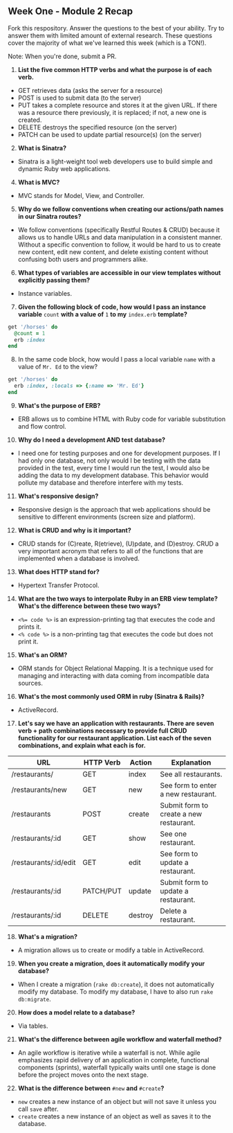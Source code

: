 ## Week One - Module 2 Recap

Fork this respository. Answer the questions to the best of your ability. Try to answer them with limited amount of external research. These questions cover the majority of what we've learned this week (which is a TON!).

Note: When you're done, submit a PR.

1. **List the five common HTTP verbs and what the purpose is of each verb.**
  * GET retrieves data (asks the server for a resource)
  * POST is used to submit data (to the server)
  * PUT takes a complete resource and stores it at the given URL. If there was a resource there previously, it is replaced; if not, a new one is created.
  * DELETE destroys the specified resource (on the server)
  * PATCH can be used to update partial resource(s) (on the server)
2. **What is Sinatra?**
  * Sinatra is a light-weight tool web developers use to build simple and dynamic Ruby web applications.
4. **What is MVC?**
  * MVC stands for Model, View, and Controller.
5. **Why do we follow conventions when creating our actions/path names in our Sinatra routes?**
  * We follow conventions (specifically Restful Routes & CRUD) because it allows us to handle URLs and data manipulation in a consistent manner. Without a specific convention to follow, it would be hard to us to create new content, edit new content, and delete existing content without confusing both users and programmers alike.
6. **What types of variables are accessible in our view templates without explicitly passing them?**
  * Instance variables.
7. **Given the following block of code, how would I pass an instance variable** `count` **with a value of** `1` **to my** `index.erb` **template?**

  ```ruby
  get '/horses' do
    @count = 1
    erb :index
  end
  ```

8. In the same code block, how would I pass a local variable `name` with a value of `Mr. Ed` to the view?

```ruby
get '/horses' do
  erb :index, :locals => {:name => 'Mr. Ed'}
end
```

9. **What's the purpose of ERB?**
  * ERB allows us to combine HTML with Ruby code for variable substitution and flow control.
10. **Why do I need a development AND test database?**
  * I need one for testing purposes and one for development purposes. If I had only one database, not only would I be testing with the data provided in the test, every time I would run the test, I would also be adding the data to my development database. This behavior would pollute my database and therefore interfere with my tests.
11. **What's responsive design?**
  * Responsive design is the approach that web applications should be sensitive to different environments (screen size and platform).
12. **What is CRUD and why is it important?**
  * CRUD stands for (C)reate, R(etrieve), (U)pdate, and (D)estroy. CRUD a very important acronym that refers to all of the functions that are implemented when a database is involved.
13. **What does HTTP stand for?**
  * Hypertext Transfer Protocol.
14. **What are the two ways to interpolate Ruby in an ERB view template? What's the difference between these two ways?**
  * `<%= code %>` is an expression-printing tag that executes the code and prints it.
  * `<% code %>` is a non-printing tag that executes the code but does not print it.
15. **What's an ORM?**
  * ORM stands for Object Relational Mapping. It is a technique used for managing and interacting with data coming from incompatible data sources.
16. **What's the most commonly used ORM in ruby (Sinatra & Rails)?**
  * ActiveRecord.
17. **Let's say we have an application with restaurants. There are seven verb + path combinations necessary to provide full CRUD functionality for our restaurant application. List each of the seven combinations, and explain what each is for.**

| **URL** | **HTTP Verb** |  **Action**|   **Explanation**|
|------------|-------------|------------|------------|
| /restaurants/         | GET       | index | See all restaurants.  
| /restaurants/new         | GET       | new | See form to enter a new restaurant.  
| /restaurants          | POST      | create | Submit form to create a new restaurant.  
| /restaurants/:id      | GET       | show | See one restaurant.      
| /restaurants/:id/edit | GET       | edit | See form to update a restaurant.      
| /restaurants/:id      | PATCH/PUT | update | Submit form to update a restaurant.   
| /restaurants/:id      | DELETE    | destroy | Delete a restaurant.

18. **What's a migration?**
  * A migration allows us to create or modify a table in ActiveRecord.
19. **When you create a migration, does it automatically modify your database?**
  * When I create a migration (`rake db:create`), it does not automatically modify my database. To modify my database, I have to also run `rake db:migrate`.
20. **How does a model relate to a database?**
  * Via tables.
21. **What's the difference between agile workflow and waterfall method?**
  * An agile workflow is iterative while a waterfall is not. While agile emphasizes rapid delivery of an application in complete, functional components (sprints), waterfall typically waits until one stage is done before the project moves onto the next stage.
22. **What is the difference between** `#new` **and** `#create`**?**
  * `new` creates a new instance of an object but will not save it unless you call `save` after.
  * `create` creates a new instance of an object as well as saves it to the database.
